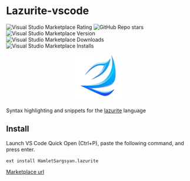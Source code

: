 # Lazurite-vscode

![Visual Studio Marketplace Rating](https://img.shields.io/visual-studio-marketplace/r/HamletSargsyan.lazurite)
![GitHub Repo stars](https://img.shields.io/github/stars/HamletSargsyan/lazurite-vscode)
![Visual Studio Marketplace Version](https://img.shields.io/visual-studio-marketplace/v/HamletSargsyan.lazurite)
![Visual Studio Marketplace Downloads](https://img.shields.io/visual-studio-marketplace/d/HamletSargsyan.lazurite)
![Visual Studio Marketplace Installs](https://img.shields.io/visual-studio-marketplace/i/HamletSargsyan.lazurite)


<center>
<img src="/assets/icon.png">
</center>

Syntax highlighting and snippets for the [lazurite](https://github.com/ArtyomKingmang/Lazurite) language


## Install

Launch VS Code Quick Open (Ctrl+P), paste the following command, and press enter.

```
ext install HamletSargsyan.lazurite
```

[Marketplace url](https://marketplace.visualstudio.com/items?itemName=HamletSargsyan.lazurite)
